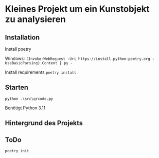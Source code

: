 # Kleines Projekt um ein Kunstobjekt zu analysieren

## Installation

Install poetry

Windows:
`(Invoke-WebRequest -Uri https://install.python-poetry.org -UseBasicParsing).Content | py -`

Install requirements
`poetry install`

## Starten

`python .\src\qrcode.py`

Benötigt Python 3.11

## Hintergrund des Projekts

## ToDo

`poetry init`
